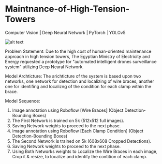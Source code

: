 # Maintnance-of-High-Tension-Towers
Computer Vision | Deep Neural Network | PyTorch | YOLOv5

![alt text](https://www.tccd.edu/magazine/assets/images/volume-04/issue-01/electric/equipping-header.jpg)

Problem Statement:
Due to the high cost of human-oriented maintenance approach in high tension towers, The Egyptian Ministry of Electricity and Energy requested a prototype for "automated intelligent drones surveillance system" utilizing Deep Neural Network.

Model Archticture:
The arichticture of the system is based upon two networks, one network for detection and localizing of wire braces, another one for identifing and localizng of the condition for each clamp within the brace.

Model Sequence:
1.  Image annotation using Roboflow [Wire Braces] (Object Detection-Bounding Boxes)
2.  The First Network is trained on 5k (512x512 full images).
3.  Saving Network weights to proceed to the next phase.
4.  Image annotation using Roboflow [Each Clamp Condition] (Object Detection-Bounding Boxes)
5.  The Second Network is trained on 5k (608x608 Cropped Detections).
6.  Saving Network weights to proceed to the next phase.
7.  Using Both Networks weights to Localize the Wire Braces in each image, Crop it & resize, to localize and identify the contition of each clamp.
